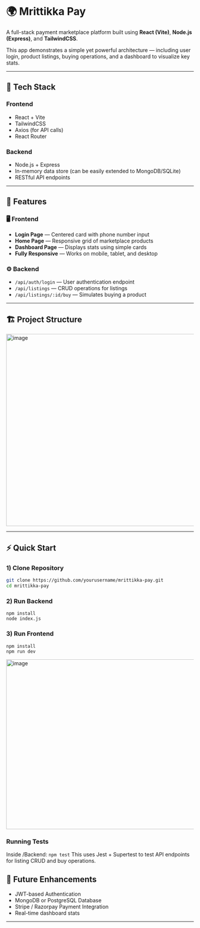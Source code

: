 # 🌍 Mrittikka Pay  
A full-stack payment marketplace platform built using **React (Vite)**, **Node.js (Express)**, and **TailwindCSS**.  

This app demonstrates a simple yet powerful architecture — including user login, product listings, buying operations, and a dashboard to visualize key stats.  

---

## 🧩 Tech Stack  

### **Frontend**
- React + Vite  
- TailwindCSS  
- Axios (for API calls)  
- React Router  

### **Backend**
- Node.js + Express  
- In-memory data store (can be easily extended to MongoDB/SQLite)  
- RESTful API endpoints  

---

## 🚀 Features  

### 🖥️ Frontend
- **Login Page** — Centered card with phone number input  
- **Home Page** — Responsive grid of marketplace products  
- **Dashboard Page** — Displays stats using simple cards  
- **Fully Responsive** — Works on mobile, tablet, and desktop  

### ⚙️ Backend
- `/api/auth/login` — User authentication endpoint  
- `/api/listings` — CRUD operations for listings  
- `/api/listings/:id/buy` — Simulates buying a product  

---

## 🏗️ Project Structure  
<img width="544" height="515" alt="image" src="https://github.com/user-attachments/assets/0eb4ddd8-90a8-4ae0-802a-c830e2cf4268" />


---

## ⚡️ Quick Start  

### 1) Clone Repository  
```bash
git clone https://github.com/yourusername/mrittikka-pay.git
cd mrittikka-pay
```
### 2) Run Backend
```cd backend
npm install
node index.js
```
### 3) Run Frontend
```cd ../frontend
npm install
npm run dev
```
<img width="793" height="455" alt="image" src="https://github.com/user-attachments/assets/e3611c1f-2ec2-4494-96f0-deddec5d7d07" />

### Running Tests 
Inside /Backend:
```npm test```
This uses Jest + Supertest to test API endpoints for listing CRUD and buy operations.

## 🧠 Future Enhancements  
- JWT-based Authentication  
- MongoDB or PostgreSQL Database  
- Stripe / Razorpay Payment Integration  
- Real-time dashboard stats  

---









